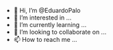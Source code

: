 - 👋 Hi, I’m @EduardoPalo
- 👀 I’m interested in ...
- 🌱 I’m currently learning ...
- 💞️ I’m looking to collaborate on ...
- 📫 How to reach me ...

<!---
EduardoPalo/EduardoPalo is a ✨ special ✨ repository because its `README.md` (this file) appears on your GitHub profile.
You can click the Preview link to take a look at your changes.
--->
